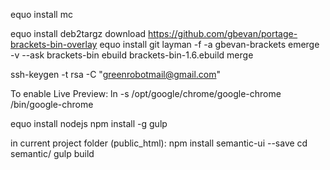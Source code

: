 equo install mc

equo install deb2targz
download https://github.com/gbevan/portage-brackets-bin-overlay
equo install git
layman -f -a gbevan-brackets
emerge -v --ask brackets-bin
ebuild brackets-bin-1.6.ebuild merge

ssh-keygen -t rsa -C "greenrobotmail@gmail.com"

To enable Live Preview:
ln -s /opt/google/chrome/google-chrome /bin/google-chrome

equo install nodejs
npm install -g gulp

in current project folder (public_html):
npm install semantic-ui --save
cd semantic/
gulp build


